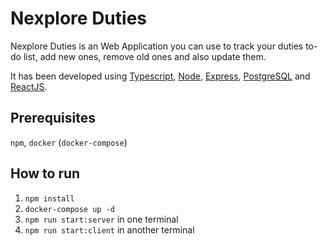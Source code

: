 # Nexplore Duties

Nexplore Duties is an Web Application you can use to track your duties to-do list, add new ones, remove old ones and also update them.

It has been developed using [Typescript](https://www.typescriptlang.org/), [Node](https://nodejs.org/en/), [Express](https://expressjs.com/), [PostgreSQL](https://www.postgresql.org/) and [ReactJS](https://reactjs.org/).

## Prerequisites

`npm`, `docker` (`docker-compose`)

## How to run

1. `npm install`
2. `docker-compose up -d`
3. `npm run start:server` in one terminal
4. `npm run start:client` in another terminal
